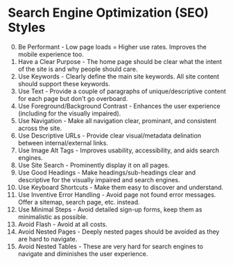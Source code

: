 # Search Engine Optimization (SEO) Styles

0. Be Performant - Low page loads = Higher use rates. Improves the mobile experience too.
0. Have a Clear Purpose - The home page should be clear what the intent of the site is and why
   people should care.
0. Use Keywords - Clearly define the main site keywords. All site content should support these
   keywords.
0. Use Text - Provide a couple of paragraphs of unique/descriptive content for each page but don't
   go overboard.
0. Use Foreground/Background Contrast - Enhances the user experience (including for the visually
   impaired).
0. Use Navigation - Make all navigation clear, prominant, and consistent across the site.
0. Use Descriptive URLs - Provide clear visual/metadata delination between internal/external links.
0. Use Image Alt Tags - Improves usability, accessibility, and aids search engines.
0. Use Site Search - Prominently display it on all pages.
0. Use Good Headings - Make headings/sub-headings clear and descriptive for the visually impaired
   and search engines.
0. Use Keyboard Shortcuts - Make them easy to discover and understand.
0. Use Inventive Error Handling - Avoid page not found error messages. Offer a sitemap, search page,
   etc. instead.
0. Use Minimal Steps - Avoid detailed sign-up forms, keep them as minimalistic as possible.
0. Avoid Flash - Avoid at all costs.
0. Avoid Nested Pages - Deeply nested pages should be avoided as they are hard to navigate.
0. Avoid Nested Tables - These are very hard for search engines to navigate and diminishes the user
   experience.

